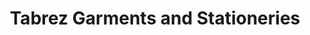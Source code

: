---
title: "Tabrez Garments and Stationeries"
url: /karachi/tabrez-garments-and-stationeries/
shop: office supplies
---